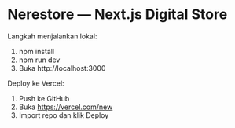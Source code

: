 # Nerestore — Next.js Digital Store

Langkah menjalankan lokal:
1. npm install
2. npm run dev
3. Buka http://localhost:3000

Deploy ke Vercel:
1. Push ke GitHub
2. Buka https://vercel.com/new
3. Import repo dan klik Deploy
